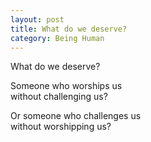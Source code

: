 ```yaml
---
layout: post
title: What do we deserve?
category: Being Human 
---
```


What do we deserve?

Someone who worships us  
without challenging us?

Or someone who challenges us  
without worshipping us?
